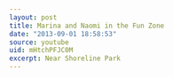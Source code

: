 ```yaml
---
layout: post
title: Marina and Naomi in the Fun Zone
date: "2013-09-01 18:58:53"
source: youtube
uid: mHtchPFJC0M
excerpt: Near Shoreline Park
---
```

